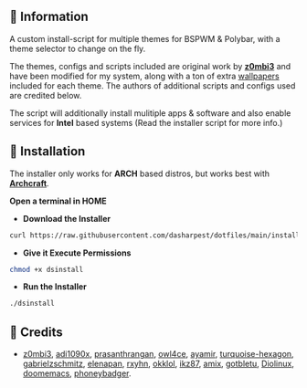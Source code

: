 ## 🌿 Information
A custom install-script for multiple themes for BSPWM & Polybar, with a theme selector to change on the fly.

The themes, configs and scripts included are original work by **[z0mbi3](https://github.com/gh0stzk/dotfiles)** and have been modified for my system, along with a ton of extra [wallpapers](https://github.com/dasharpest/dotfiles-walls) included for each theme.  The authors of additional scripts and configs used are credited below.

The script will additionally install mulitiple apps & software and also enable services for **Intel** based systems (Read the installer script for more info.)

## 💾 Installation
The installer only works for **ARCH** based distros, but works best with **[Archcraft](https://archcraft.io)**.

<b>Open a terminal in HOME</b>
- **Download the Installer**
```sh
curl https://raw.githubusercontent.com/dasharpest/dotfiles/main/installer -o $HOME/dsinstall
```
- **Give it Execute Permissions**
```sh
chmod +x dsinstall
```
- **Run the Installer**
```sh
./dsinstall
```

## 🎉 Credits
- [z0mbi3](https://github.com/gh0stzk), [adi1090x](https://github.com/adi1090x), [prasanthrangan](https://github.com/prasanthrangan), [owl4ce](https://github.com/owl4ce), [ayamir](https://github.com/ayamir/nvimdots), [turquoise-hexagon](https://github.com/turquoise-hexagon/fonts), [gabrielzschmitz](https://github.com/gabrielzschmitz), [elenapan](https://github.com/elenapan/dotfiles), [rxyhn](https://github.com/rxyhn/bspdots), [okklol](https://github.com/okklol/eww-bar), [ikz87](https://github.com/ikz87), [amix](https://github.com/amix/vimrc), [gotbletu](https://github.com/gotbletu), [Diolinux](https://github.com/Diolinux/PhotoGIMP), [doomemacs](https://github.com/doomemacs/doomemacs), [phoneybadger](https://gitlab.com/phoneybadger/pokemon-colorscripts).

